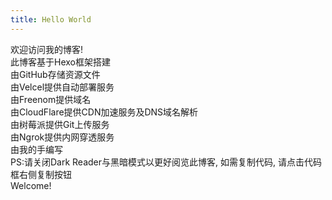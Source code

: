 ```yaml
---
title: Hello World
---
```

欢迎访问我的博客!  
此博客基于Hexo框架搭建  
由GitHub存储资源文件  
由Velcel提供自动部署服务  
由Freenom提供域名  
由CloudFlare提供CDN加速服务及DNS域名解析  
由树莓派提供Git上传服务  
由Ngrok提供内网穿透服务  
由我的手编写  
PS:请关闭Dark Reader与黑暗模式以更好阅览此博客, 如需复制代码, 请点击代码框右侧复制按钮  
Welcome! 
